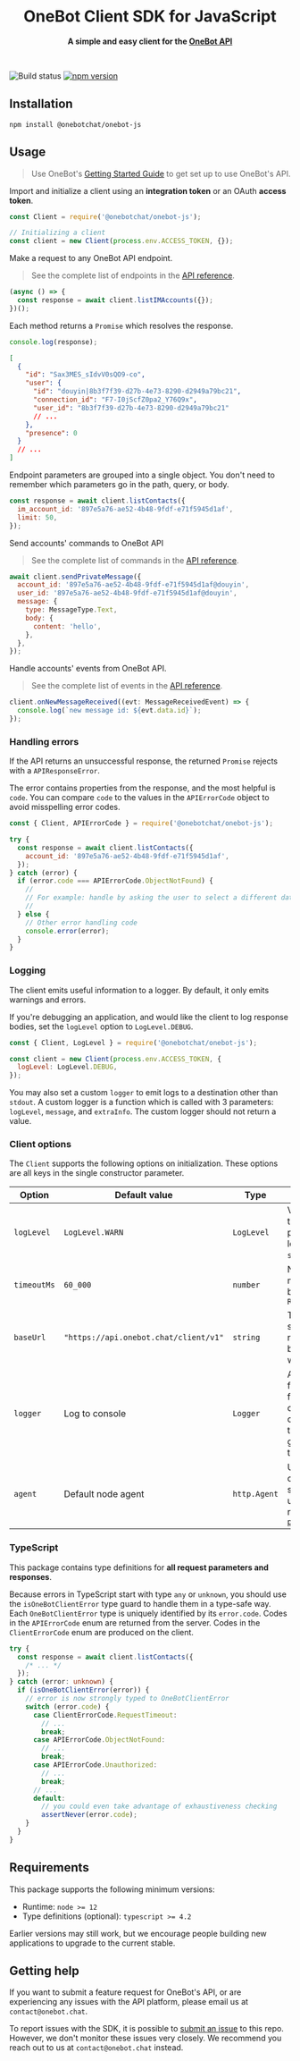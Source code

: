 <div align="center">
	<h1>OneBot Client SDK for JavaScript</h1>
	<p>
		<b>A simple and easy client for the <a href="https://docs.onebot.chat">OneBot API</a></b>
	</p>
	<br>
</div>

![Build status](https://github.com/onebotchat/onebot-sdk-js/actions/workflows/ci.yml/badge.svg)
[![npm version](https://badge.fury.io/js/%40onebotchat%2Fclient.svg)](https://www.npmjs.com/package/@onebotchat/onebot-js)

## Installation

```
npm install @onebotchat/onebot-js
```

## Usage

> Use OneBot's [Getting Started Guide](https://docs.onebot.chat/getting-started) to get set up to use OneBot's API.

Import and initialize a client using an **integration token** or an OAuth **access token**.

```js
const Client = require('@onebotchat/onebot-js');

// Initializing a client
const client = new Client(process.env.ACCESS_TOKEN, {});
```

Make a request to any OneBot API endpoint.

> See the complete list of endpoints in the [API reference](https://docs.onebot.chat/reference).

```js
(async () => {
  const response = await client.listIMAccounts({});
})();
```

Each method returns a `Promise` which resolves the response.

```js
console.log(response);
```

```json
[
  {
    "id": "Sax3MES_sIdvV0sQO9-co",
    "user": {
      "id": "douyin|8b3f7f39-d27b-4e73-8290-d2949a79bc21",
      "connection_id": "F7-I0jScfZ0pa2_Y76Q9x",
      "user_id": "8b3f7f39-d27b-4e73-8290-d2949a79bc21"
      // ...
    },
    "presence": 0
  }
  // ...
]
```

Endpoint parameters are grouped into a single object. You don't need to remember which parameters go in the path, query, or body.

```js
const response = await client.listContacts({
  im_account_id: '897e5a76-ae52-4b48-9fdf-e71f5945d1af',
  limit: 50,
});
```

Send accounts' commands to OneBot API

> See the complete list of commands in the [API reference](https://docs.onebot.chat/reference).

```js
await client.sendPrivateMessage({
  account_id: '897e5a76-ae52-4b48-9fdf-e71f5945d1af@douyin',
  user_id: '897e5a76-ae52-4b48-9fdf-e71f5945d1af@douyin',
  message: {
    type: MessageType.Text,
    body: {
      content: 'hello',
    },
  },
});
```

Handle accounts' events from OneBot API.

> See the complete list of events in the [API reference](https://docs.onebot.chat/reference).

```js
client.onNewMessageReceived((evt: MessageReceivedEvent) => {
  console.log(`new message id: ${evt.data.id}`);
});
```

### Handling errors

If the API returns an unsuccessful response, the returned `Promise` rejects with a `APIResponseError`.

The error contains properties from the response, and the most helpful is `code`. You can compare `code` to the values in the `APIErrorCode` object to avoid misspelling error codes.

```js
const { Client, APIErrorCode } = require('@onebotchat/onebot-js');

try {
  const response = await client.listContacts({
    account_id: '897e5a76-ae52-4b48-9fdf-e71f5945d1af',
  });
} catch (error) {
  if (error.code === APIErrorCode.ObjectNotFound) {
    //
    // For example: handle by asking the user to select a different database
    //
  } else {
    // Other error handling code
    console.error(error);
  }
}
```

### Logging

The client emits useful information to a logger. By default, it only emits warnings and errors.

If you're debugging an application, and would like the client to log response bodies, set the `logLevel` option to `LogLevel.DEBUG`.

```js
const { Client, LogLevel } = require('@onebotchat/onebot-js');

const client = new Client(process.env.ACCESS_TOKEN, {
  logLevel: LogLevel.DEBUG,
});
```

You may also set a custom `logger` to emit logs to a destination other than `stdout`. A custom logger is a function which is called with 3 parameters: `logLevel`, `message`, and `extraInfo`. The custom logger should not return a value.

### Client options

The `Client` supports the following options on initialization. These options are all keys in the single constructor parameter.

| Option      | Default value                         | Type         | Description                                                                                                                                                  |
| ----------- | ------------------------------------- | ------------ | ------------------------------------------------------------------------------------------------------------------------------------------------------------ |
| `logLevel`  | `LogLevel.WARN`                       | `LogLevel`   | Verbosity of logs the instance will produce. By default, logs are written to `stdout`.                                                                       |
| `timeoutMs` | `60_000`                              | `number`     | Number of milliseconds to wait before emitting a `RequestTimeoutError`                                                                                       |
| `baseUrl`   | `"https://api.onebot.chat/client/v1"` | `string`     | The root URL for sending API requests. This can be changed to test with a mock server.                                                                       |
| `logger`    | Log to console                        | `Logger`     | A custom logging function. This function is only called when the client emits a log that is equal or greater severity than `logLevel`.                       |
| `agent`     | Default node agent                    | `http.Agent` | Used to control creation of TCP sockets. A common use is to proxy requests with [`https-proxy-agent`](https://github.com/TooTallNate/node-https-proxy-agent) |

### TypeScript

This package contains type definitions for **all request parameters and responses**.

Because errors in TypeScript start with type `any` or `unknown`, you should use
the `isOneBotClientError` type guard to handle them in a type-safe way. Each
`OneBotClientError` type is uniquely identified by its `error.code`. Codes in
the `APIErrorCode` enum are returned from the server. Codes in the
`ClientErrorCode` enum are produced on the client.

```ts
try {
  const response = await client.listContacts({
    /* ... */
  });
} catch (error: unknown) {
  if (isOneBotClientError(error)) {
    // error is now strongly typed to OneBotClientError
    switch (error.code) {
      case ClientErrorCode.RequestTimeout:
        // ...
        break;
      case APIErrorCode.ObjectNotFound:
        // ...
        break;
      case APIErrorCode.Unauthorized:
        // ...
        break;
      // ...
      default:
        // you could even take advantage of exhaustiveness checking
        assertNever(error.code);
    }
  }
}
```

## Requirements

This package supports the following minimum versions:

- Runtime: `node >= 12`
- Type definitions (optional): `typescript >= 4.2`

Earlier versions may still work, but we encourage people building new applications to upgrade to the current stable.

## Getting help

If you want to submit a feature request for OneBot's API, or are experiencing any issues with the API platform, please email us at `contact@onebot.chat`.

To report issues with the SDK, it is possible to [submit an issue](https://github.com/onebotchat/onebot-sdk-js/issues) to this repo. However, we don't monitor these issues very closely. We recommend you reach out to us at `contact@onebot.chat` instead.
